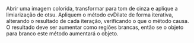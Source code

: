 Abrir uma imagem colorida, transformar para tom de cinza e aplique a limiarização de otsu. Apliquem o método cvDilate de forma iterativa, alterando o resultado de cada iteração, verificando o que o método causa. O resultado deve ser aumentar como regiões brancas, então se o objeto para branco este método aumentará o objeto.
